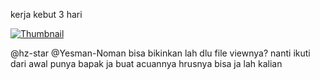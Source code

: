 kerja kebut 3 hari

[![Thumbnail](https://files.catbox.moe/dg6u04.jpeg)](https://www.youtube.com/watch?v=TQQJD7D6PIU)

@hz-star @Yesman-Noman bisa bikinkan lah dlu file viewnya? nanti ikuti dari awal punya bapak ja buat acuannya
hrusnya bisa ja lah kalian

